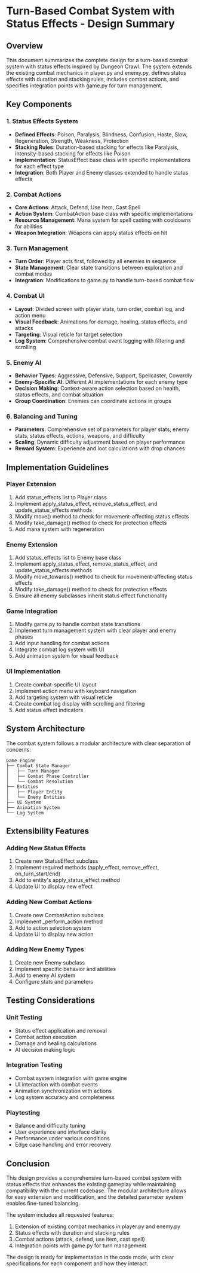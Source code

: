 # Turn-Based Combat System with Status Effects - Design Summary

## Overview
This document summarizes the complete design for a turn-based combat system with status effects inspired by Dungeon Crawl. The system extends the existing combat mechanics in player.py and enemy.py, defines status effects with duration and stacking rules, includes combat actions, and specifies integration points with game.py for turn management.

## Key Components

### 1. Status Effects System
- **Defined Effects**: Poison, Paralysis, Blindness, Confusion, Haste, Slow, Regeneration, Strength, Weakness, Protection
- **Stacking Rules**: Duration-based stacking for effects like Paralysis, intensity-based stacking for effects like Poison
- **Implementation**: StatusEffect base class with specific implementations for each effect type
- **Integration**: Both Player and Enemy classes extended to handle status effects

### 2. Combat Actions
- **Core Actions**: Attack, Defend, Use Item, Cast Spell
- **Action System**: CombatAction base class with specific implementations
- **Resource Management**: Mana system for spell casting with cooldowns for abilities
- **Weapon Integration**: Weapons can apply status effects on hit

### 3. Turn Management
- **Turn Order**: Player acts first, followed by all enemies in sequence
- **State Management**: Clear state transitions between exploration and combat modes
- **Integration**: Modifications to game.py to handle turn-based combat flow

### 4. Combat UI
- **Layout**: Divided screen with player stats, turn order, combat log, and action menu
- **Visual Feedback**: Animations for damage, healing, status effects, and attacks
- **Targeting**: Visual reticle for target selection
- **Log System**: Comprehensive combat event logging with filtering and scrolling

### 5. Enemy AI
- **Behavior Types**: Aggressive, Defensive, Support, Spellcaster, Cowardly
- **Enemy-Specific AI**: Different AI implementations for each enemy type
- **Decision Making**: Context-aware action selection based on health, status effects, and combat situation
- **Group Coordination**: Enemies can coordinate actions in groups

### 6. Balancing and Tuning
- **Parameters**: Comprehensive set of parameters for player stats, enemy stats, status effects, actions, weapons, and difficulty
- **Scaling**: Dynamic difficulty adjustment based on player performance
- **Reward System**: Experience and loot calculations with drop chances

## Implementation Guidelines

### Player Extension
1. Add status_effects list to Player class
2. Implement apply_status_effect, remove_status_effect, and update_status_effects methods
3. Modify move() method to check for movement-affecting status effects
4. Modify take_damage() method to check for protection effects
5. Add mana system with regeneration

### Enemy Extension
1. Add status_effects list to Enemy base class
2. Implement apply_status_effect, remove_status_effect, and update_status_effects methods
3. Modify move_towards() method to check for movement-affecting status effects
4. Modify take_damage() method to check for protection effects
5. Ensure all enemy subclasses inherit status effect functionality

### Game Integration
1. Modify game.py to handle combat state transitions
2. Implement turn management system with clear player and enemy phases
3. Add input handling for combat actions
4. Integrate combat log system with UI
5. Add animation system for visual feedback

### UI Implementation
1. Create combat-specific UI layout
2. Implement action menu with keyboard navigation
3. Add targeting system with visual reticle
4. Create combat log display with scrolling and filtering
5. Add status effect indicators

## System Architecture

The combat system follows a modular architecture with clear separation of concerns:

```
Game Engine
├── Combat State Manager
│   ├── Turn Manager
│   ├── Combat Phase Controller
│   └── Combat Resolution
├── Entities
│   ├── Player Entity
│   └── Enemy Entities
├── UI System
├── Animation System
└── Log System
```

## Extensibility Features

### Adding New Status Effects
1. Create new StatusEffect subclass
2. Implement required methods (apply_effect, remove_effect, on_turn_start/end)
3. Add to entity's apply_status_effect method
4. Update UI to display new effect

### Adding New Combat Actions
1. Create new CombatAction subclass
2. Implement _perform_action method
3. Add to action selection system
4. Update UI to display new action

### Adding New Enemy Types
1. Create new Enemy subclass
2. Implement specific behavior and abilities
3. Add to enemy AI system
4. Configure stats and parameters

## Testing Considerations

### Unit Testing
- Status effect application and removal
- Combat action execution
- Damage and healing calculations
- AI decision making logic

### Integration Testing
- Combat system integration with game engine
- UI interaction with combat events
- Animation synchronization with actions
- Log system accuracy and completeness

### Playtesting
- Balance and difficulty tuning
- User experience and interface clarity
- Performance under various conditions
- Edge case handling and error recovery

## Conclusion

This design provides a comprehensive turn-based combat system with status effects that enhances the existing gameplay while maintaining compatibility with the current codebase. The modular architecture allows for easy extension and modification, and the detailed parameter system enables fine-tuned balancing.

The system includes all requested features:
1. Extension of existing combat mechanics in player.py and enemy.py
2. Status effects with duration and stacking rules
3. Combat actions (attack, defend, use item, cast spell)
4. Integration points with game.py for turn management

The design is ready for implementation in the code mode, with clear specifications for each component and how they interact.